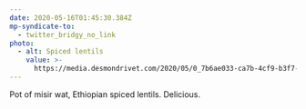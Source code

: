 ```yaml
---
date: 2020-05-16T01:45:30.384Z
mp-syndicate-to:
  - twitter_bridgy_no_link
photo:
  - alt: Spiced lentils
    value: >-
      https://media.desmondrivet.com/2020/05/0_7b6ae033-ca7b-4cf9-b3f7-708492f24706.jpg
---
```


Pot of misir wat, Ethiopian spiced lentils. Delicious.
